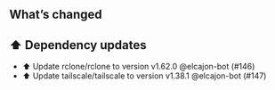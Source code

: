 ## What’s changed
## ⬆️ Dependency updates

- ⬆️ Update rclone/rclone to version v1.62.0 @elcajon-bot (#146)
- ⬆️ Update tailscale/tailscale to version v1.38.1 @elcajon-bot (#147)
